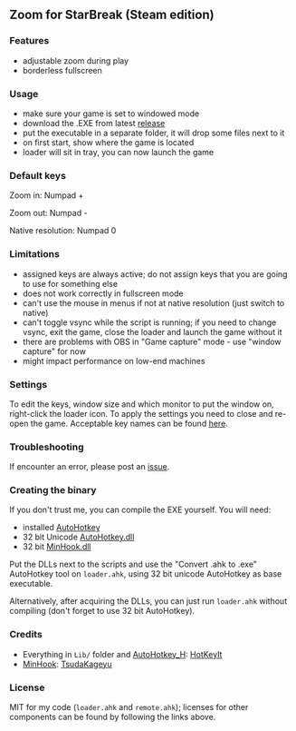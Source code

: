 ## Zoom for StarBreak (Steam edition)

### Features

- adjustable zoom during play
- borderless fullscreen

### Usage

- make sure your game is set to windowed mode
- download the .EXE from latest [release](https://github.com/atomizer/starbreak-zoom/releases/latest)
- put the executable in a separate folder, it will drop some files next to it
- on first start, show where the game is located
- loader will sit in tray, you can now launch the game

### Default keys

Zoom in: Numpad +

Zoom out: Numpad -

Native resolution: Numpad 0

### Limitations

- assigned keys are always active; do not assign keys that you are going to use for something else
- does not work correctly in fullscreen mode
- can't use the mouse in menus if not at native resolution (just switch to native)
- can't toggle vsync while the script is running; if you need to change vsync, exit the game, close the loader and launch the game without it
- there are problems with OBS in "Game capture" mode - use "window capture" for now
- might impact performance on low-end machines

### Settings

To edit the keys, window size and which monitor to put the window on, right-click the loader icon. To apply the settings you need to close and re-open the game. Acceptable key names can be found [here](https://autohotkey.com/docs/KeyList.htm).

### Troubleshooting

If encounter an error, please post an [issue](https://github.com/atomizer/starbreak-zoom/issues).

### Creating the binary

If you don't trust me, you can compile the EXE yourself. You will need:

- installed [AutoHotkey](https://autohotkey.com/download/ahk-install.exe)
- 32 bit Unicode [AutoHotkey.dll](https://github.com/HotKeyIt/ahkdll-v1-release/tree/master/Win32w)
- 32 bit [MinHook.dll](http://www.codeproject.com/Articles/44326/MinHook-The-Minimalistic-x-x-API-Hooking-Libra)

Put the DLLs next to the scripts and use the "Convert .ahk to .exe" AutoHotkey tool on `loader.ahk`, using 32 bit unicode AutoHotkey as base executable.

Alternatively, after acquiring the DLLs, you can just run `loader.ahk` without compiling (don't forget to use 32 bit AutoHotkey).

### Credits

- Everything in `Lib/` folder and [AutoHotkey_H](https://github.com/HotKeyIt/ahkdll): [HotKeyIt](https://github.com/HotKeyIt)
- [MinHook](https://github.com/TsudaKageyu/minhook/): [TsudaKageyu](https://github.com/TsudaKageyu)

### License

MIT for my code (`loader.ahk` and `remote.ahk`); licenses for other components can be found by following the links above.
